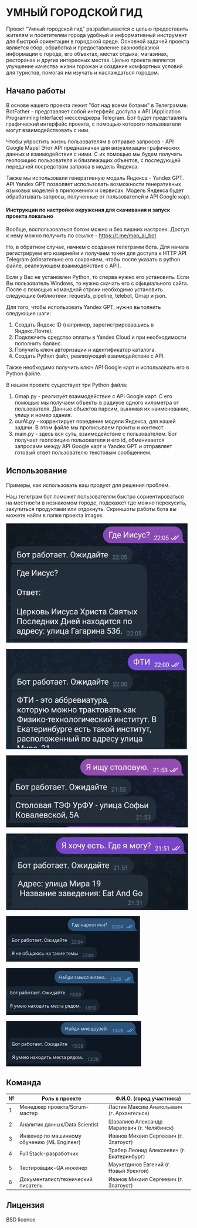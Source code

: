 # УМНЫЙ ГОРОДСКОЙ ГИД

Проект "Умный городской гид" разрабатывается с целью предоставить жителям и посетителям города удобный и информативный инструмент для быстрой ориентации в городской среде. Основной задачей проекта является сбор, обработка и предоставление разнообразной информации о городе, его объектах, местах отдыха, магазинах, ресторанах и других интересных местах.
Целью проекта является улучшение качества жизни горожан и создание комфортных условий для туристов, помогая им изучать и наслаждаться городом. 

## Начало работы

В основе нашего проекта лежит "бот над всеми ботами" в Телеграмме. BotFather - представляет собой интерфейс доступа к API (Application Programming Interface) мессенджера Telegram. Бот будет представлять графический интерфейс проекта, с помощью которого пользователи могут взаимодействовать с ним. 

Чтобы упростить жизнь пользователям в отправке запросов - API Google Maps! Этот API предназначен для визуализации графических данных и взаимодействия с ними. С их помощью мы будем получать геопозицию пользователя и близлежащих объектов, с последующей передачей посредством запроса в модель Яндекса.

Также мы использовали генеративную модель Яндекса - Yandex GPT. API Yandex GPT позволяет использовать возможности генеративных языковых моделей в приложениях и сервисах. Модель Яндекса будет обрабатывать запросы, полученные от пользователей и API Google карт. 

#### Инструкции по настройке окружения для скачивания и запуск проекта локально

Вообще, воспользоваться ботом можно и без лишних настроек. Доступ к нему можно получить по ссылке - https://t.me/map_ai_bot

Но, в обратном случае, начнем с создания телеграмм бота. Для начала регистрируем его юзернейм и получаем токен для доступа к HTTP API Telegram (обязательно его сохраняем, чтобы после указать в python файле, реализующем взаимодействие с API).

Если у Вас не установлен Python, то сперва нужно его установить. Если Вы пользователь Windows, то нужно скачать его с официального сайта. После с помощью командной строки необходимо установить следующие библиотеки: requests, pipeline, telebot, Gmap и json.

Для того, чтобы использовать Yandex GPT, нужно выполнить следующие шаги:
1. Создать Яндекс ID (например, зарегистрировавшись в Яндекс.Почте).
2. Подключить средство оплаты в Yandex Cloud и при необходимости пополнить баланс.
3. Получить ключ авторизации и идентификатор каталога.
4. Создать Python файл, реализующий взаимодействие с API.


Также необходимо получить ключ API Google карт и использовать его в Python файле.

В нашем проекте существует три Python файла:
1. Gmap.py - реализует взаимодействие с API Google карт. С его помощью мы получаем объекты в радиусе одного километра от пользователя. Данные объектов парсим, вынимая их наименование, улицу и номер здания.
2. ourAI.py - корректирует поведение модели Яндекса, для нашей задачи. В этом файле мы прописываем промты и контекст.
3. main.py - здесь вся суть, взаимодействие с пользователем. Бот получает геопозицию пользователя и его id, обменивается запросами между API Google карт и Yandex GPT и отправляет готовый ответ пользователю текстовым сообщением.
## Использование

Примеры, как использовать ваш продукт для решения проблем.

Наш телеграм бот поможет пользователям быстро сориентироваться на местности в незнакомом городе, подскажет где можно перекусить, закупиться продуктами или отдохнуть. Cкриншоты работы бота вы можете найти в папке проекта images.

![Screenshot 1](https://github.com/geniusLAT/great_project/blob/72b19d0911843447abb5030784f3b3be5f8816d9/Pasted%20image%2020231221011436.png?raw=true)

![Screenshot 2](https://github.com/geniusLAT/great_project/blob/main/images/Pasted%20image%2020231221011520.png?raw=true)

![Screenshot 3](https://github.com/geniusLAT/great_project/blob/main/images/Pasted%20image%2020231221011544.png?raw=true)

![Screenshot 4](https://github.com/geniusLAT/great_project/blob/main/images/Pasted%20image%2020231221011603.png?raw=true)

![Screenshot 5](https://github.com/geniusLAT/great_project/blob/main/images/Pasted%20image%2020231221011653.png?raw=true)

![Screenshot 6](https://github.com/geniusLAT/great_project/blob/main/images/Pasted%20image%2020231221011820.png?raw=true)

![Screenshot 7](https://github.com/geniusLAT/great_project/blob/main/images/Pasted%20image%2020231221011836.png?raw=true)


## Команда

| №	| Роль в проекте							  |	Ф.И.О. (город участника)                    |
|---|---------------------------------------------|---------------------------------------------|
| 1	| Менеджер проекта/Scrum-мастер				  |	Ластин Максим Анатольевич (г. Архангельск)  |
| 2	| Аналитик данных/Data Scientist			  |	Шавалиев Александр Маратович (г. Челябинск) |
| 3	| Инженер по машинному обучению (ML Engineer) |	Иванов Михаил Сергеевич (г. Златоуст)       |
| 4	| Full Stack-разработчик					  |	Трабер Леонид Алексеевич (г. Екатеринбург)  |
| 5	| Тестировщик-QA инженер					  |	Маухетдинов Евгений (г. Новый Уренгой)      |
| 6	| Документалист/технический писатель		  |	Иванов Михаил Сергеевич (г. Златоуст)       |

## Лицензия

BSD licence
